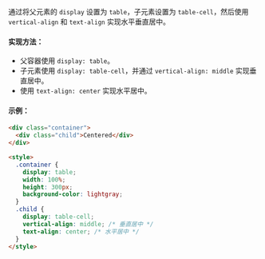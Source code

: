 

通过将父元素的 `display` 设置为 `table`，子元素设置为 `table-cell`，然后使用 `vertical-align` 和 `text-align` 实现水平垂直居中。

#### 实现方法：
- 父容器使用 `display: table`。
- 子元素使用 `display: table-cell`，并通过 `vertical-align: middle` 实现垂直居中。
- 使用 `text-align: center` 实现水平居中。

#### 示例：
```html
<div class="container">
  <div class="child">Centered</div>
</div>

<style>
  .container {
    display: table;
    width: 100%;
    height: 300px;
    background-color: lightgray;
  }
  .child {
    display: table-cell;
    vertical-align: middle; /* 垂直居中 */
    text-align: center; /* 水平居中 */
  }
</style>
```

